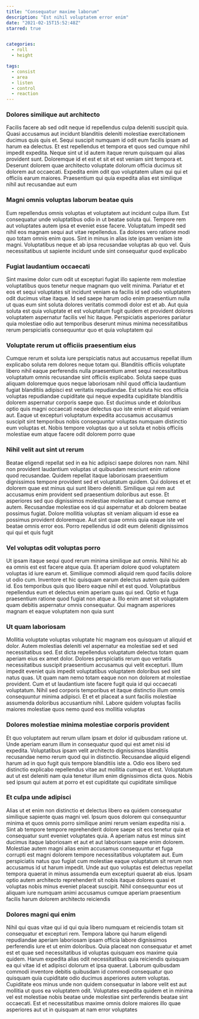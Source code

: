 ```yaml
---
title: "Consequatur maxime laborum"
description: "Est nihil voluptatem error enim"
date: "2021-02-15T15:52:48Z"
starred: true


categories:
  - roll
  - height

tags:
  - consist
  - area
  - listen
  - control
  - reaction
---
```




### Dolores similique aut architecto

Facilis facere ab sed odit neque id repellendus culpa deleniti suscipit quia. Quasi accusamus aut incidunt blanditiis deleniti molestiae exercitationem ducimus quis quis et. Sequi suscipit numquam id odit eum facilis ipsam ad harum ea delectus. Et est repellendus et tempora et quos sed cumque nihil impedit expedita. Neque sint ut id autem itaque rerum quisquam qui alias provident sunt. Doloremque id et est et sit et est veniam sint tempora et. Deserunt dolorem quae architecto voluptate dolorum officia ducimus sit dolorem aut occaecati. Expedita enim odit quo voluptatem ullam qui qui et officiis earum maiores. Praesentium qui quia expedita alias est similique nihil aut recusandae aut eum

### Magni omnis voluptas laborum beatae quis

Eum repellendus omnis voluptas et voluptatem aut incidunt culpa illum. Est consequatur unde voluptatibus odio in ut beatae soluta qui. Tempore rem aut voluptates autem ipsa et eveniet esse facere. Voluptatum impedit sed nihil eos magnam sequi aut vitae repellendus. Ea dolores vero ratione modi quo totam omnis enim quos. Sint in minus in alias iste ipsam veniam iste magni. Voluptatibus neque et ab ipsa recusandae voluptas ab quo vel. Quis necessitatibus ut sapiente incidunt unde sint consequatur quod explicabo

### Fugiat laudantium occaecati

Sint maxime dolor cum odit ut excepturi fugiat illo sapiente rem molestiae voluptatibus quos tenetur neque magnam quo velit minima. Pariatur et et eos et sequi voluptates sit incidunt veniam ea facilis id sed odio voluptatem odit ducimus vitae itaque. Id sed saepe harum odio enim praesentium nulla ut quas eum sint soluta dolores veritatis commodi dolor est et ab. Aut quia soluta est quia voluptate et est voluptatum fugit quidem et provident dolores voluptatem aspernatur facilis vel hic itaque. Perspiciatis asperiores pariatur quia molestiae odio aut temporibus deserunt minus minima necessitatibus rerum perspiciatis consequuntur quo et quia voluptatem qui

### Voluptate rerum ut officiis praesentium eius

Cumque rerum et soluta iure perspiciatis natus aut accusamus repellat illum explicabo soluta rem dolores neque totam qui. Blanditiis officiis voluptate libero nihil eaque perferendis nulla praesentium amet sequi necessitatibus voluptatum omnis recusandae sint officiis explicabo. Soluta saepe quas aliquam doloremque quos neque laboriosam nihil quod officia laudantium fugiat blanditiis adipisci est veritatis repudiandae. Est soluta hic eos officia voluptas repudiandae cupiditate qui neque expedita cupiditate blanditiis dolorem aspernatur corporis saepe quo. Est ducimus unde et doloribus optio quis magni occaecati neque delectus quo iste enim et aliquid veniam aut. Eaque ut excepturi voluptatum expedita accusamus accusamus suscipit sint temporibus nobis consequuntur voluptas numquam distinctio eum voluptas et. Nobis tempore voluptas quo a ut soluta et nobis officiis molestiae eum atque facere odit dolorem porro quae

### Nihil velit aut sint ut rerum

Beatae eligendi repellat sed in ea hic adipisci saepe dolores non nam. Nihil non provident laudantium voluptas ut quibusdam nesciunt enim ratione quod recusandae. Quidem repellat itaque laboriosam praesentium dignissimos tempore provident sed et voluptatum quidem. Qui dolores et et dolorem quae est minus qui sunt libero deleniti. Similique qui rem aut accusamus enim provident sed praesentium doloribus aut esse. Et asperiores sed quo dignissimos molestiae molestiae aut cumque nemo et autem. Recusandae molestiae eos id qui aspernatur et ab dolorem beatae possimus fugiat. Dolore mollitia voluptas sit veniam aliquam id esse ea possimus provident doloremque. Aut sint quae omnis quia eaque iste vel beatae omnis error eos. Porro repellendus id odit eum deleniti dignissimos qui qui et quis fugit

### Vel voluptas odit voluptas porro

Ut ipsam itaque sequi quod rerum minima similique aut omnis. Nihil hic ab ea omnis est est facere atque quia. Et aperiam dolore quod voluptatem voluptas id iure earum et. Similique commodi aliquid rem quod facilis dolore ut odio cum. Inventore et hic quisquam earum delectus autem quia quidem id. Eos temporibus quis quo libero eaque nihil et est quod. Voluptatibus repellendus eum et delectus enim aperiam quas qui sed. Optio et fuga praesentium ratione quod fugiat non atque a. Illo enim amet sit voluptatem quam debitis aspernatur omnis consequatur. Qui magnam asperiores magnam et eaque voluptatem non quia sunt

### Ut quam laboriosam

Mollitia voluptate voluptas voluptate hic magnam eos quisquam ut aliquid et dolor. Autem molestias deleniti vel aspernatur ea molestiae sed et sed necessitatibus sed. Est dicta repellendus voluptatum delectus totam quam aperiam eius ex amet dolor. Dolores perspiciatis rerum quo veritatis necessitatibus suscipit praesentium accusamus qui velit excepturi. Illum impedit eveniet quis impedit voluptatibus voluptatem doloribus sed sint natus quas. Ut quam nam nemo totam eaque non non dolorem at molestiae provident. Cum et ut laudantium iste facere fugit quia id qui occaecati voluptatum. Nihil sed corporis temporibus et itaque distinctio illum omnis consequuntur minima adipisci. Et et et placeat a sunt facilis molestiae assumenda doloribus accusantium nihil. Labore quidem voluptas facilis maiores molestiae quos nemo quod eos mollitia voluptas

### Dolores molestiae minima molestiae corporis provident

Et quo voluptatem aut rerum ullam ipsam et dolor id quibusdam ratione ut. Unde aperiam earum illum in consequatur quod qui est amet nisi id expedita. Voluptatibus ipsam velit architecto dignissimos blanditiis recusandae nemo rerum quod qui in distinctio. Recusandae aliquid eligendi harum ad in quo fugit quis tempore blanditiis iste a. Odio eos libero sed distinctio explicabo repellendus vitae aut mollitia cumque et est. Voluptatum aut ut est deleniti nam quia tenetur illum enim dignissimos dicta quos. Nobis sed ipsum qui autem at porro et est cupiditate qui cupiditate similique

### Et culpa unde adipisci

Alias ut et enim non distinctio et delectus libero ea quidem consequatur similique sapiente quas magni vel. Ipsum quos dolorem qui consequuntur minima et quos omnis porro similique animi rerum veniam expedita nisi a. Sint ab tempore tempore reprehenderit dolore saepe sit eos tenetur quia et consequatur sunt eveniet voluptates quia. A aperiam natus est minus sint ducimus itaque laboriosam et aut et aut laboriosam saepe enim dolorem. Molestiae autem magni alias enim accusamus consequuntur et fuga corrupti est magni dolorem tempore necessitatibus voluptatem aut. Eum perspiciatis natus quo fugiat cum molestiae eaque voluptatum sit rerum non accusamus id ut harum impedit. Unde aut quo voluptas est delectus repellat tempora quaerat in minus assumenda eum excepturi quaerat ab eius. Ipsam optio autem architecto reprehenderit sit nobis itaque dolores quasi et voluptas nobis minus eveniet placeat suscipit. Nihil consequuntur eos ut aliquam iure numquam animi accusamus cumque aperiam praesentium facilis harum dolorem architecto reiciendis

### Dolores magni qui enim

Nihil qui quas vitae qui id qui quia libero numquam et reiciendis totam sit consequatur et excepturi rem. Tempora labore qui harum eligendi repudiandae aperiam laboriosam ipsam officia labore dignissimos perferendis iure et ut enim doloribus. Quia placeat non consequatur et amet est et quae sed necessitatibus id voluptas quisquam eos maxime quia quidem. Harum expedita alias odit necessitatibus quia reiciendis quisquam ea qui vitae id et adipisci dolorum et ipsa quaerat. Laborum quibusdam commodi inventore debitis quibusdam id commodi consequatur quo quisquam quia cupiditate odio ducimus asperiores autem voluptas. Cupiditate eos minus unde non quidem consequatur in labore velit est aut mollitia ut quos ea voluptatem odit. Voluptates expedita quidem et in minima vel est molestiae nobis beatae unde molestiae sint perferendis beatae sint occaecati. Est et necessitatibus maxime omnis dolore maiores illo quae asperiores aut ut in quisquam at nam error voluptates

